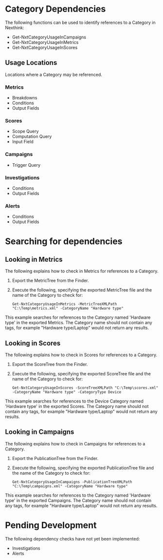 # Category Dependencies

The following functions can be used to identify references to a Category in Nexthink:
* Get-NxtCategoryUsageInCampaigns
* Get-NxtCategoryUsageInMetrics
* Get-NxtCategoryUsageInScores

## Usage Locations
Locations where a Category may be referenced.
### Metrics
  * Breakdowns
  * Conditions
  * Output Fields
### Scores
  * Scope Query
  * Computation Query
  * Input Field
### Campaigns
  * Trigger Query
### Investigations
  * Conditions
  * Output Fields
### Alerts
  * Conditions
  * Output Fields

# Searching for dependencies

## Looking in Metrics
The following explains how to check in Metrics for references to a Category.

1. Export the MetricTree from the Finder.
2. Execute the following, specifying the exported MetricTree file and the name of the Category to check for:

       Get-NxtCategoryUsageInMetrics -MetricTreeXMLPath "C:\Temp\metrics.xml" -CategoryName "Hardware type"

This example searches for references to the Category named 'Hardware type' in the exported Metrics. The Category name should not contain any tags, for example "Hardware type/Laptop" would not return any results.

## Looking in Scores
The following explains how to check in Scores for references to a Category.

1. Export the ScoreTree from the Finder.
2. Execute the following, specifying the exported ScoreTree file and the name of the Category to check for:

       Get-NxtCategoryUsageInScores -ScoreTreeXMLPath "C:\Temp\scores.xml" -CategoryName "Hardware type" -CategoryType Device

This example searches for references to the Device Category named 'Hardware type' in the exported Scores. The Category name should not contain any tags, for example "Hardware type/Laptop" would not return any results.

## Looking in Campaigns
The following explains how to check in Campaigns for references to a Category.

1. Export the PublicationTree from the Finder.
2. Execute the following, specifying the exported PublicationTree file and the name of the Category to check for:

       Get-NxtCategoryUsageInCampaigns -PublicationTreeXMLPath "C:\Temp\campaigns.xml" -CategoryName "Hardware type"

This example searches for references to the Category named 'Hardware type' in the exported Campaigns. The Category name should not contain any tags, for example "Hardware type/Laptop" would not return any results.

# Pending Development
The following dependency checks have not yet been implemented:
* Investigations
* Alerts

